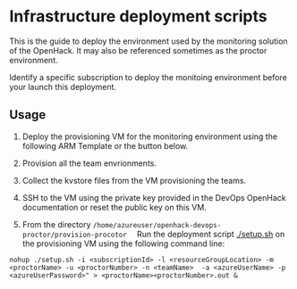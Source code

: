 # Infrastructure deployment scripts

This is the guide to deploy the environment used by the monitoring solution of the OpenHack.
It may also be referenced sometimes as the proctor environment.

Identify a specific subscription to deploy the monitoing environment before your launch this deployment. 

## Usage

1. Deploy the provisioning VM for the monitoring environment using the following ARM Template or the button below.

2. Provision all the team envrionments.

3. <TO BE COMPLETED> Collect the kvstore files from the VM provisioning the teams. 

4. SSH to the VM using the private key provided in the DevOps OpenHack documentation or reset the public key on this VM.

5. From the directory `/home/azureuser/openhack-devops-proctor/provision-procotor  ` Run the deployment script [./setup.sh](./setup.sh) on the provisioning VM using the following command line: 

```
nohup ./setup.sh -i <subscriptionId> -l <resourceGroupLocation> -m <proctorName> -u <proctorNumber> -n <teamName>  -a <azureUserName> -p <azureUserPassword>" > <proctorName><proctorNumber>.out &
```
